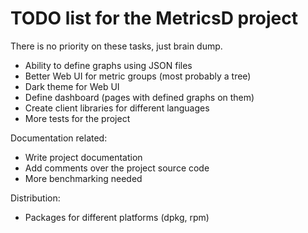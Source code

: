 # TODO list for the MetricsD project

There is no priority on these tasks, just brain dump.

* Ability to define graphs using JSON files
* Better Web UI for metric groups (most probably a tree)
* Dark theme for Web UI
* Define dashboard (pages with defined graphs on them)
* Create client libraries for different languages
* More tests for the project

Documentation related:

* Write project documentation
* Add comments over the project source code
* More benchmarking needed

Distribution:

* Packages for different platforms (dpkg, rpm)
